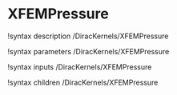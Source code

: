 <!-- MOOSE Documentation Stub: Remove this when content is added. -->

# XFEMPressure

!syntax description /DiracKernels/XFEMPressure

!syntax parameters /DiracKernels/XFEMPressure

!syntax inputs /DiracKernels/XFEMPressure

!syntax children /DiracKernels/XFEMPressure
